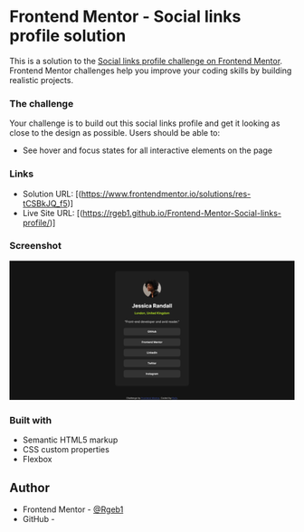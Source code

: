 # Frontend Mentor - Social links profile solution

This is a solution to the [Social links profile challenge on Frontend Mentor](https://www.frontendmentor.io/challenges/social-links-profile-UG32l9m6dQ). Frontend Mentor challenges help you improve your coding skills by building realistic projects. 

### The challenge

Your challenge is to build out this social links profile and get it looking as close to the design as possible.
Users should be able to:

- See hover and focus states for all interactive elements on the page

### Links

- Solution URL: [(https://www.frontendmentor.io/solutions/res-tCSBkJQ_f5)]
- Live Site URL: [(https://rgeb1.github.io/Frontend-Mentor-Social-links-profile/)]

### Screenshot

![](assets/images/Screenshot-frontend-mentor-social-links-profile.png)


### Built with

- Semantic HTML5 markup
- CSS custom properties
- Flexbox

## Author

- Frontend Mentor - [@Rgeb1](https://www.frontendmentor.io/profile/Rgeb1)
- GitHub - [](https://github.com/Rgeb1)
